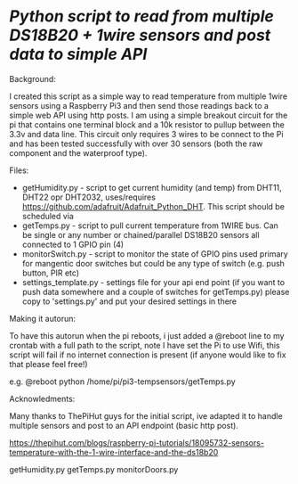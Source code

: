 *Python script to read from multiple DS18B20 + 1wire sensors and post data to simple API*
============================================================================================

Background:

I created this script as a simple way to read temperature from multiple 1wire sensors using a Raspberry Pi3 and then send those readings back to a simple web API using http posts. I am using a simple breakout circuit for the pi that contains one terminal block and a 10k resistor to pullup between the 3.3v and data line. This circuit only requires 3 wires to be connect to the Pi and has been tested successfully with over 30 sensors (both the raw component and the waterproof type).

Files:

- getHumidity.py - script to get current humidity (and temp) from DHT11, DHT22 opr DHT2032, uses/requires https://github.com/adafruit/Adafruit_Python_DHT. This script should be scheduled via
- getTemps.py - script to pull current temperature from 1WIRE bus. Can be single or any number or chained/parallel DS18B20 sensors all connected to 1 GPIO pin (4)
- monitorSwitch.py - script to monitor the state of GPIO pins used primary for mangentic door switches but could be any type of switch (e.g. push button, PIR etc)
- settings_template.py - settings file for your api end point (if you want to push data somewhere and a couple of switches for getTemps.py) please copy to 'settings.py' and put your desired settings in there

Making it autorun:

To have this autorun when the pi reboots, i just added a @reboot line to my crontab with a full path to the script, note I have set the Pi to use Wifi, this script will fail if no internet connection is present (if anyone would like to fix that please feel free!)

e.g.
@reboot python /home/pi/pi3-tempsensors/getTemps.py

Acknowledments:

Many thanks to ThePiHut guys for the initial script, ive adapted it to handle multiple sensors and post to an API endpoint (basic http post).

https://thepihut.com/blogs/raspberry-pi-tutorials/18095732-sensors-temperature-with-the-1-wire-interface-and-the-ds18b20



getHumidity.py
getTemps.py
monitorDoors.py